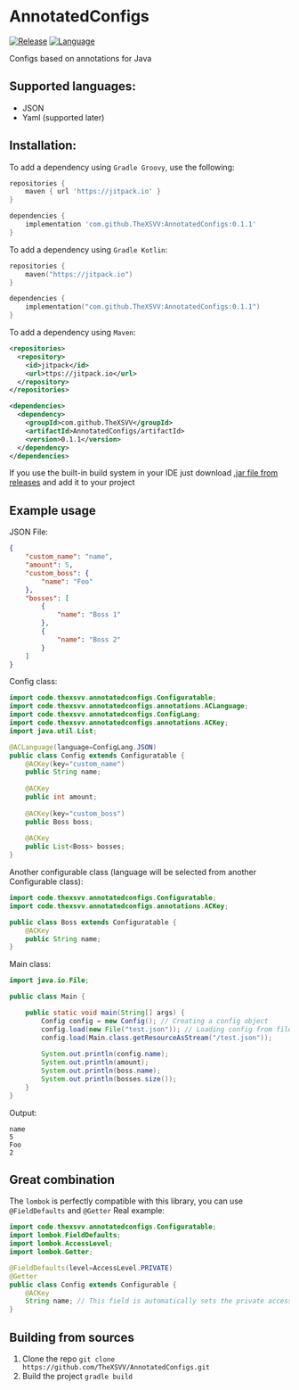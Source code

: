 # AnnotatedConfigs
[![Release](https://img.shields.io/badge/release-0.1.1-blue?style=for-the-badge)](https://github.com/TheXSVV/AnnotatedConfigs/releases/tag/v0.1.1) [![Language](https://img.shields.io/badge/Language-Java-orange?style=for-the-badge)](https://java.com)

Configs based on annotations for Java

## Supported languages:
* JSON
* Yaml (supported later)

## Installation:
To add a dependency using `Gradle Groovy`, use the following:
```groovy
repositories {
    maven { url 'https://jitpack.io' }
}

dependencies {
    implementation 'com.github.TheXSVV:AnnotatedConfigs:0.1.1'
}
```

To add a dependency using `Gradle Kotlin`:
```kotlin
repositories {
    maven("https://jitpack.io")
}

dependencies {
    implementation("com.github.TheXSVV:AnnotatedConfigs:0.1.1")
}
```

To add a dependency using `Maven`:
```xml
<repositories>
  <repository>
    <id>jitpack</id>
    <url>ttps://jitpack.io</url>
  </repository>
</repositories>

<dependencies>
  <dependency>
    <groupId>com.github.TheXSVV</groupId>
    <artifactId>AnnotatedConfigs/artifactId>
    <version>0.1.1</version>
  </dependency>
</dependencies>
```

If you use the built-in build system in your IDE just download [.jar file from releases](https://github.com/TheXSVV/AnnotatedConfigs/releases) and add it to your project

## Example usage

JSON File:
```json
{
    "custom_name": "name",
    "amount": 5,
    "custom_boss": {
        "name": "Foo"
    },
    "bosses": [
        {
            "name": "Boss 1"
        },
        {
            "name": "Boss 2"
        }
    ]
}
```

Config class:
```java
import code.thexsvv.annotatedconfigs.Configuratable;
import code.thexsvv.annotatedconfigs.annotations.ACLanguage;
import code.thexsvv.annotatedconfigs.ConfigLang;
import code.thexsvv.annotatedconfigs.annotations.ACKey;
import java.util.List;

@ACLanguage(language=ConfigLang.JSON)
public class Config extends Configuratable {
    @ACKey(key="custom_name")
    public String name;
    
    @ACKey
    public int amount;
    
    @ACKey(key="custom_boss")
    public Boss boss;
    
    @ACKey
    public List<Boss> bosses;
}
```

Another configurable class (language will be selected from another Configurable class):
```java
import code.thexsvv.annotatedconfigs.Configuratable;
import code.thexsvv.annotatedconfigs.annotations.ACKey;

public class Boss extends Configuratable {
    @ACKey
    public String name;
}
```

Main class:
```java
import java.io.File;

public class Main {

    public static void main(String[] args) {
        Config config = new Config(); // Creating a config object
        config.load(new File("test.json")); // Loading config from file
        config.load(Main.class.getResourceAsStream("/test.json"));
        
        System.out.println(config.name);
        System.out.println(amount);
        System.out.println(boss.name);
        System.out.println(bosses.size());
    }
}
```

Output:
```
name
5
Foo
2
```

## Great combination
The `lombok` is perfectly compatible with this library, you can use `@FieldDefaults` and `@Getter`
Real example:
```java
import code.thexsvv.annotatedconfigs.Configuratable;
import lombok.FieldDefaults;
import lombok.AccessLevel;
import lombok.Getter;

@FieldDefaults(level=AccessLevel.PRIVATE)
@Getter
public class Config extends Configurable {
    @ACKey
    String name; // This field is automatically sets the private access level
}
```

## Building from sources
1. Clone the repo
`git clone https://github.com/TheXSVV/AnnotatedConfigs.git`
2. Build the project
`gradle build`
